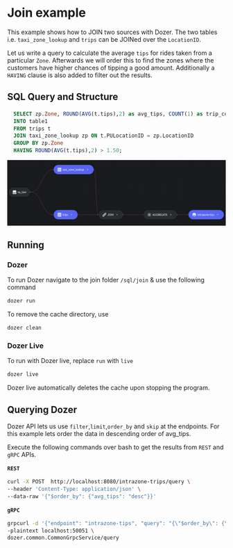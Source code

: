 # Join example

This example shows how to JOIN two sources with Dozer. The two tables i.e. `taxi_zone_lookup` and `trips` can be JOINed over the `LocationID`.

Let us write a query to calculate the average `tips` for rides taken from a particular `Zone`. Afterwards we will order this to find the zones where the customers have higher chances of tipping a good amount. Additionally a `HAVING` clause is also added to filter out the results. 

## SQL Query and Structure

```sql
  SELECT zp.Zone, ROUND(AVG(t.tips),2) as avg_tips, COUNT(1) as trip_count
  INTO table1
  FROM trips t
  JOIN taxi_zone_lookup zp ON t.PULocationID = zp.LocationID
  GROUP BY zp.Zone
  HAVING ROUND(AVG(t.tips),2) > 1.50;
```

![join_graph](../images/join_graph.png)


## Running


### Dozer

To run Dozer navigate to the join folder `/sql/join` & use the following command

```bash
dozer run
```

To remove the cache directory, use

```bash
dozer clean
```


### Dozer Live

To run with Dozer live, replace `run` with `live`

```bash
dozer live
```

Dozer live automatically deletes the cache upon stopping the program.


## Querying Dozer 

Dozer API lets us use `filter`,`limit`,`order_by` and `skip` at the endpoints. For this example lets order the data in descending order of avg_tips.

Execute the following commands over bash to get the results from `REST` and `gRPC` APIs.

**`REST`**

```bash
curl -X POST  http://localhost:8080/intrazone-trips/query \
--header 'Content-Type: application/json' \
--data-raw '{"$order_by": {"avg_tips": "desc"}}'
```

**`gRPC`**

```bash
grpcurl -d '{"endpoint": "intrazone-tips", "query": "{\"$order_by\": {\"avg_tips\": \"desc\"}}"}' \
-plaintext localhost:50051 \
dozer.common.CommonGrpcService/query
```